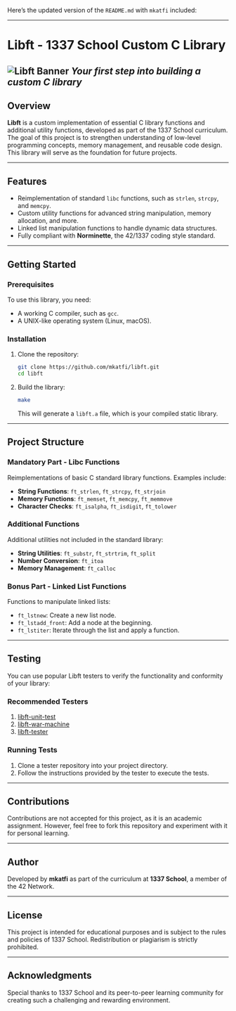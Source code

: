 Here’s the updated version of the `README.md` with  `mkatfi` included:

---


# Libft - 1337 School Custom C Library
![Libft Banner](https://github.com/user-attachments/assets/c37a59df-3dd9-4503-b97f-ff24cd1a8206)
*Your first step into building a custom C library*
---
## Overview
**Libft** is a custom implementation of essential C library functions and additional utility functions, developed as part of the 1337 School curriculum. The goal of this project is to strengthen understanding of low-level programming concepts, memory management, and reusable code design. This library will serve as the foundation for future projects.

---

## Features
- Reimplementation of standard `libc` functions, such as `strlen`, `strcpy`, and `memcpy`.
- Custom utility functions for advanced string manipulation, memory allocation, and more.
- Linked list manipulation functions to handle dynamic data structures.
- Fully compliant with **Norminette**, the 42/1337 coding style standard.

---

## Getting Started

### Prerequisites
To use this library, you need:
- A working C compiler, such as `gcc`.
- A UNIX-like operating system (Linux, macOS).

### Installation
1. Clone the repository:
   ```bash
   git clone https://github.com/mkatfi/libft.git
   cd libft


2. Build the library:
   ```bash
   make
   ```

   This will generate a `libft.a` file, which is your compiled static library.

---

## Project Structure

### Mandatory Part - Libc Functions
Reimplementations of basic C standard library functions. Examples include:
- **String Functions**: `ft_strlen`, `ft_strcpy`, `ft_strjoin`
- **Memory Functions**: `ft_memset`, `ft_memcpy`, `ft_memmove`
- **Character Checks**: `ft_isalpha`, `ft_isdigit`, `ft_tolower`

### Additional Functions
Additional utilities not included in the standard library:
- **String Utilities**: `ft_substr`, `ft_strtrim`, `ft_split`
- **Number Conversion**: `ft_itoa`
- **Memory Management**: `ft_calloc`

### Bonus Part - Linked List Functions
Functions to manipulate linked lists:
- `ft_lstnew`: Create a new list node.
- `ft_lstadd_front`: Add a node at the beginning.
- `ft_lstiter`: Iterate through the list and apply a function.

---

## Testing
You can use popular Libft testers to verify the functionality and conformity of your library:

### Recommended Testers
1. [libft-unit-test](https://github.com/alelievr/libft-unit-test)
2. [libft-war-machine](https://github.com/ska42/libft-war-machine)
3. [libft-tester](https://github.com/Tripouille/libftTester)

### Running Tests
1. Clone a tester repository into your project directory.
2. Follow the instructions provided by the tester to execute the tests.

---

## Contributions
Contributions are not accepted for this project, as it is an academic assignment. However, feel free to fork this repository and experiment with it for personal learning.

---

## Author
Developed by **mkatfi** as part of the curriculum at **1337 School**, a member of the 42 Network.

---

## License
This project is intended for educational purposes and is subject to the rules and policies of 1337 School. Redistribution or plagiarism is strictly prohibited.

---

## Acknowledgments
Special thanks to 1337 School and its peer-to-peer learning community for creating such a challenging and rewarding environment.
